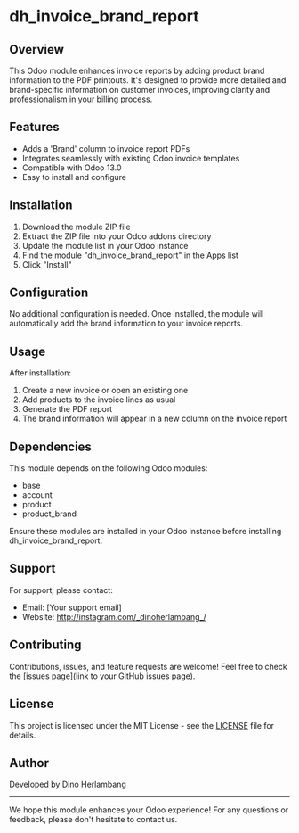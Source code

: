 # dh_invoice_brand_report

## Overview
This Odoo module enhances invoice reports by adding product brand information to the PDF printouts. It's designed to provide more detailed and brand-specific information on customer invoices, improving clarity and professionalism in your billing process.

## Features
- Adds a 'Brand' column to invoice report PDFs
- Integrates seamlessly with existing Odoo invoice templates
- Compatible with Odoo 13.0
- Easy to install and configure

## Installation
1. Download the module ZIP file
2. Extract the ZIP file into your Odoo addons directory
3. Update the module list in your Odoo instance
4. Find the module "dh_invoice_brand_report" in the Apps list
5. Click "Install"

## Configuration
No additional configuration is needed. Once installed, the module will automatically add the brand information to your invoice reports.

## Usage
After installation:
1. Create a new invoice or open an existing one
2. Add products to the invoice lines as usual
3. Generate the PDF report
4. The brand information will appear in a new column on the invoice report

## Dependencies
This module depends on the following Odoo modules:
- base
- account
- product
- product_brand

Ensure these modules are installed in your Odoo instance before installing dh_invoice_brand_report.

## Support
For support, please contact:
- Email: [Your support email]
- Website: http://instagram.com/_dinoherlambang_/

## Contributing
Contributions, issues, and feature requests are welcome! Feel free to check the [issues page](link to your GitHub issues page).

## License
This project is licensed under the MIT License - see the [LICENSE](LICENSE) file for details.

## Author
Developed by Dino Herlambang

---

We hope this module enhances your Odoo experience! For any questions or feedback, please don't hesitate to contact us.